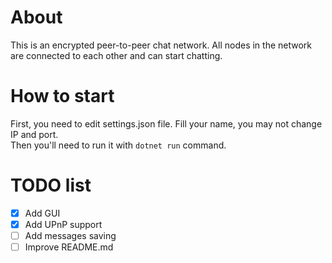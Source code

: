 # About
This is an encrypted peer-to-peer chat network. All nodes in the network are connected to each other and can start chatting.

# How to start
First, you need to edit settings.json file. Fill your name, you may not change IP and port.\
Then you'll need to run it with ```dotnet run``` command.

# TODO list
- [x] Add GUI
- [x] Add UPnP support
- [ ] Add messages saving
- [ ] Improve README.md
